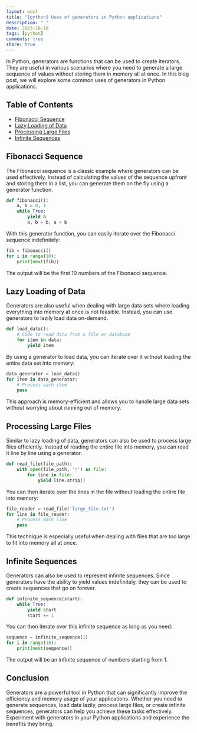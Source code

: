 ```yaml
---
layout: post
title: "[python] Uses of generators in Python applications"
description: " "
date: 2023-10-18
tags: [python]
comments: true
share: true
---
```


In Python, generators are functions that can be used to create iterators. They are useful in various scenarios where you need to generate a large sequence of values without storing them in memory all at once. In this blog post, we will explore some common uses of generators in Python applications.

## Table of Contents
- [Fibonacci Sequence](#fibonacci-sequence)
- [Lazy Loading of Data](#lazy-loading-of-data)
- [Processing Large Files](#processing-large-files)
- [Infinite Sequences](#infinite-sequences)

## Fibonacci Sequence<a name="fibonacci-sequence"></a>

The Fibonacci sequence is a classic example where generators can be used effectively. Instead of calculating the values of the sequence upfront and storing them in a list, you can generate them on the fly using a generator function.

```python
def fibonacci():
    a, b = 0, 1
    while True:
        yield a
        a, b = b, a + b
```

With this generator function, you can easily iterate over the Fibonacci sequence indefinitely:

```python
fib = fibonacci()
for i in range(10):
    print(next(fib))
```

The output will be the first 10 numbers of the Fibonacci sequence.

## Lazy Loading of Data<a name="lazy-loading-of-data"></a>

Generators are also useful when dealing with large data sets where loading everything into memory at once is not feasible. Instead, you can use generators to lazily load data on-demand.

```python
def load_data():
    # Code to read data from a file or database
    for item in data:
        yield item
```

By using a generator to load data, you can iterate over it without loading the entire data set into memory:

```python
data_generator = load_data()
for item in data_generator:
    # Process each item
    pass
```

This approach is memory-efficient and allows you to handle large data sets without worrying about running out of memory.

## Processing Large Files<a name="processing-large-files"></a>

Similar to lazy loading of data, generators can also be used to process large files efficiently. Instead of reading the entire file into memory, you can read it line by line using a generator.

```python
def read_file(file_path):
    with open(file_path, 'r') as file:
        for line in file:
            yield line.strip()
```

You can then iterate over the lines in the file without loading the entire file into memory:

```python
file_reader = read_file('large_file.txt')
for line in file_reader:
    # Process each line
    pass
```

This technique is especially useful when dealing with files that are too large to fit into memory all at once.

## Infinite Sequences<a name="infinite-sequences"></a>

Generators can also be used to represent infinite sequences. Since generators have the ability to yield values indefinitely, they can be used to create sequences that go on forever.

```python
def infinite_sequence(start):
    while True:
        yield start
        start += 1
```

You can then iterate over this infinite sequence as long as you need:

```python
sequence = infinite_sequence(1)
for i in range(10):
    print(next(sequence))
```

The output will be an infinite sequence of numbers starting from 1.

## Conclusion

Generators are a powerful tool in Python that can significantly improve the efficiency and memory usage of your applications. Whether you need to generate sequences, load data lazily, process large files, or create infinite sequences, generators can help you achieve these tasks effectively. Experiment with generators in your Python applications and experience the benefits they bring.